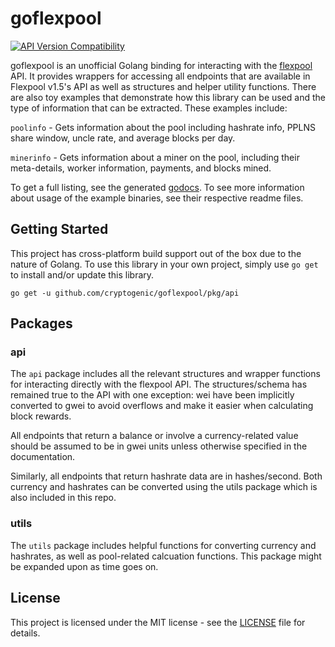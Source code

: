 # goflexpool
[![API Version Compatibility](https://img.shields.io/badge/API%20Version%20Compatibility-v1.0-green.svg)]()

goflexpool is an unofficial Golang binding for interacting with the [flexpool](https://flexpool.io) API. It provides wrappers for accessing all endpoints that are available in Flexpool v1.5's API as well as structures and helper utility functions. There are also toy examples that demonstrate how this library can be used and the type of information that can be extracted. These examples include:

`poolinfo` - Gets information about the pool including hashrate info, PPLNS share window, uncle rate, and average blocks per day.

`minerinfo` - Gets information about a miner on the pool, including their meta-details, worker information, payments, and blocks mined.

To get a full listing, see the generated [godocs](#). To see more information about usage of the example binaries, see their respective readme files.

## Getting Started
This project has cross-platform build support out of the box due to the nature of Golang. To use this library in your own project, simply use `go get` to install and/or update this library.

```
go get -u github.com/cryptogenic/goflexpool/pkg/api
```

## Packages
### api
The `api` package includes all the relevant structures and wrapper functions for interacting directly with the flexpool API. The structures/schema has remained true to the API with one exception: wei have been implicitly converted to gwei to avoid overflows and make it easier when calculating block rewards.

All endpoints that return a balance or involve a currency-related value should be assumed to be in gwei units unless otherwise specified in the documentation.

Similarly, all endpoints that return hashrate data are in hashes/second. Both currency and hashrates can be converted using the utils package which is also included in this repo.

### utils
The `utils` package includes helpful functions for converting currency and hashrates, as well as pool-related calcuation functions. This package might be expanded upon as time goes on.

## License
This project is licensed under the MIT license - see the [LICENSE](LICENSE.md) file for details.
